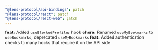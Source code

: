 ```yaml
---
"@lens-protocol/api-bindings": patch
"@lens-protocol/react": patch
"@lens-protocol/react-web": patch
---
```


**feat:** Added `useBlockedProfiles` hook
**chore:** Renamed `useMyBookmarks` to `useBookmarks`, deprecated `useMyBookmarks`
**feat:** Added authentication checks to many hooks that require it on the API side
